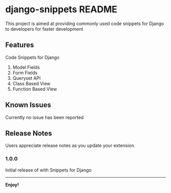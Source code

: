 # django-snippets README

This project is aimed at providing commonly used code snippets for Django to developers for faster development

## Features

Code Snippets for Django

1. Model Fields
2. Form Fields
3. Queryset API
4. Class Based View
5. Function Based View

## Known Issues

Currently no issue has been reported

## Release Notes

Users appreciate release notes as you update your extension.

### 1.0.0

Initial release of with Snippets for Django

-----------------------------------------------------------------------------------------------------------

**Enjoy!**
